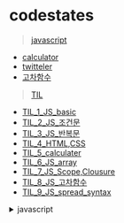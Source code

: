 # codestates

> [javascript](./javascript/)
  - [calculator](./javascript/calculator/)
  - [twitteler](./javascript/pre-sprint-twittler/)
  - [고차함수](./javascript/고차함수.md)
> [TIL](./TIL)
  - [TIL_1_JS_basic](./TIL/TIL_1_JS_basic.md)
  - [TIL_2_JS_조건문](./TIL/TIL_2_JS_조건문.md)
  - [TIL_3_JS_반복문](./TIL/TIL_3_JS_반복문.md)
  - [TIL_4_HTML,CSS](./TIL/TIL_4_HTML,CSS.md)
  - [TIL_5_calculater](./TIL/TIL_5_calculater.md)
  - [TIL_6_JS_array](./TIL/TIL_5_calculater.md)
  - [TIL_7_JS_Scope,Clousure](./TIL/TIL_7_JS_Scope,Clousure.md)
  - [TIL_8_JS_고차함수](./TIL/TIL_8_JS_고차함수)
  - [TIL_9_JS_spread_syntax](./TIL/TIL_9_JS_spread_syntax.md)



<details>
<summary>javascript</summary>
<div markdown="1">
  - [calculator](./javascript/calculator/)
  - [twitteler](./javascript/pre-sprint-twittler/)
  - [고차함수](./javascript/고차함수.md)
</div>
</details>
